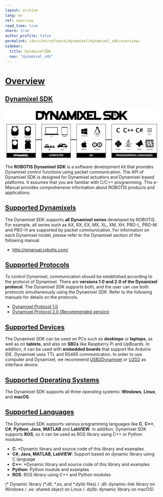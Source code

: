 ```yaml
---
layout: archive
lang: en
ref: overview
read_time: true
share: true
author_profile: false
permalink: /docs/en/software/dynamixel/dynamixel_sdk/overview/
sidebar:
  title: DynamixelSDK
  nav: "dynamixel_sdk"
---
```


# [Overview](#overview)

## [Dynamixel SDK](#dynamixel-sdk)

![](/assets/images/sw/sdk/dynamixel_sdk/overview/dynamixel_sdk_concept_logo.jpg)

The **ROBOTIS Dynamixel SDK** is a software development kit that provides Dynamixel control functions using packet communication. The API of Dynamixel SDK is designed for Dynamixel actuators and Dynamixel-based platforms. It assumes that you are familiar with C/C++ programming. This e-Manual provides comprehensive information about ROBOTIS products and applications.

## [Supported Dynamixels](#supported-dynamixels)

The Dynamixel SDK supports **all Dynamixel series** developed by ROBOTIS. For example, all series such as AX, RX, EX, MX, XL, XM, XH, PRO-L, PRO-M and PRO-H are supported by packet communication. For information on each Dynamixel model, please refer to the Dynamixel section of the following manual.

- http://emanual.robotis.com/

## [Supported Protocols](#supported-protocols)

To control Dynamixel, communication should be established according to the protocol of Dynamixel. There are **versions 1.0 and 2.0 of the Dynamixel protocol**. The Dynamixel SDK supports both, and the user can use both protocols simultaneously using the Dynamixel SDK. Refer to the following manuals for details on the protocols.

- [Dynamixel Protocol 1.0](http://emanual.robotis.com/docs/en/dxl/protocol1/)
- [Dynamixel Protocol 2.0 (Recommended version)](http://emanual.robotis.com/docs/en/dxl/protocol2/)

## [Supported Devices](#supported-devices)

The Dynamixel SDK can be used on PCs such as **desktops** or **laptops**, as well as on **tablets**, and also on **SBCs** like Raspberry Pi and UpBoards. In addition, it can be used with **embedded boards** that support the Arduino IDE. Dynamixel uses TTL and RS485 communication. In order to use computer and Dynamixel, we recommend [USB2Dynamixel](http://emanual.robotis.com/docs/en/parts/interface/usb2dynamixel/) or [U2D2](http://emanual.robotis.com/docs/en/parts/interface/u2d2/) as interface device.

## [Supported Operating Systems](#supported-operating-systems)

The Dynamixel SDK supports all three operating systems: **Windows**, **Linux**, and **macOS**.

## [Supported Languages](#supported-languages)

The Dynamixel SDK supports various programming languages like **C**, **C++**, **C#**, **Python**, **Java**, **MATLAB** and **LabVIEW**. In addition, Dynamixel SDK supports **ROS**, so it can be used as ROS library using C++ or Python modules.

- **C**: *Dynamic library and source code of this library and examples
- **C#, Java, MATLAB, LabVIEW**: Support based on dynamic library using C language
- **C++**: *Dynamic library and source code of this library and examples
- **Python**: Python module and examples
- **ROS**:  ROS library using C++ and Python modules

(* Dynamic library (*.dll, *.so, and *.dylib files) / .dll: dynamic-link library on Windows / .so: shared object on Linux / .dylib: dynamic library on macOS)
